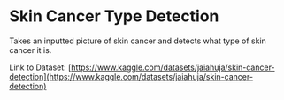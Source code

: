 # Skin Cancer Type Detection
Takes an inputted picture of skin cancer and detects what type of skin cancer it is.

Link to Dataset: [https://www.kaggle.com/datasets/jaiahuja/skin-cancer-detection](https://www.kaggle.com/datasets/jaiahuja/skin-cancer-detection)